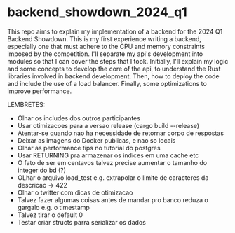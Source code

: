 # backend_showdown_2024_q1
This repo aims to explain my implementation of a backend for the 2024 Q1 Backend Showdown. This is my first experience writing a backend, especially one that must adhere to the CPU and memory constraints imposed by the competition. I'll separate my api's development into modules so that I can cover the steps that I took. Initially, I'll explain my logic and some concepts to develop the core of the api, to understand the Rust libraries involved in backend development. Then, how to deploy the code and include the use of a load balancer. Finally, some optimizations to improve performance.

LEMBRETES:
* Olhar os includes dos outros participantes
* Usar otimizacoes para a versao release (cargo build --release)
* Atentar-se quando nao ha necessidade de retornar corpo de respostas
* Deixar as imagens do Docker publicas, e nao so locais
* Olhar as performance tips no tutorial do postgres
* Usar RETURNING pra armazenar os indices em uma cache etc
* O fato de ser em centavos talvez precise aumentar o tamanho do integer do bd (?)
* OLhar o arquivo load_test e.g. extrapolar o limite de caracteres da descricao -> 422
* Olhar o twitter com dicas de otimizacao
* Talvez fazer algumas coisas antes de mandar pro banco reduza o gargalo e.g. o timestamp
* Talvez tirar o default 0
* Testar criar structs parra serializar os dados